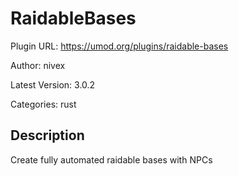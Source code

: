 # RaidableBases

Plugin URL: https://umod.org/plugins/raidable-bases

Author: nivex

Latest Version: 3.0.2

Categories: rust

## Description

Create fully automated raidable bases with NPCs
